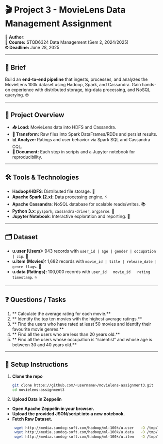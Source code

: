 # 🎬 Project 3 - MovieLens Data Management Assignment

**👤 Author:** <Your Name>  
**🏫 Course:** STQD6324 Data Management (Sem 2, 2024/2025)  
**⏰ Deadline:** June 28, 2025

---

## 🔎 Brief
Build an **end-to-end pipeline** that ingests, processes, and analyzes the MovieLens 100k dataset using Hadoop, Spark, and Cassandra. Gain hands-on experience with distributed storage, big-data processing, and NoSQL querying. 🤓

---

## 📖 Project Overview
- **📥 Load:** MovieLens data into HDFS and Cassandra.  
- **🔄 Transform:** Raw files into Spark DataFrames/RDDs and persist results.  
- **📊 Analyze:** Ratings and user behavior via Spark SQL and Cassandra CQL.  
- **📝 Document:** Each step in scripts and a Jupyter notebook for reproducibility.

---

## 🛠️ Tools & Technologies
- **Hadoop/HDFS**: Distributed file storage. 💾  
- **Apache Spark (2.x)**: Data processing engine. ⚡  
- **Apache Cassandra**: NoSQL database for scalable reads/writes. 📚  
- **Python 3.x**: `pyspark`, `cassandra-driver`, `argparse`. 🐍  
- **Jupyter Notebook**: Interactive exploration and reporting. 📓

---

## 🗂️ Dataset
- **u.user (Users):** 943 records with `user_id | age | gender | occupation | zip`. 👥  
- **u.item (Movies):** 1,682 records with `movie_id | title | release_date | genre flags`. 🎥  
- **u.data (Ratings):** 100,000 records with `user_id   movie_id   rating   timestamp`. ⭐

---

## ❓ Questions / Tasks
1. ** Calculate the average rating for each movie.**
2. ** Identify the top ten movies with the highest average ratings.**
3. ** Find the users who have rated at least 50 movies and identify their favourite movie genres.**  
4. ** Find all the users who are less than 20 years old.**  
5. ** Find all the users whose occupation is “scientist” and whose age is between 30 and 40 years old.**

---

## 🚀 Setup Instructions
1. **Clone the repo**  
   ```bash
   git clone https://github.com/<username>/movielens-assignment3.git
   cd movielens-assignment3
   
2. **Upload Data in Zeppelin**

- **Open Apache Zeppelin in your browser.**
- **Upload the provided JSON/script into a new notebook.**
- **Fetch Raw Dataset.**
  ```bash
   wget http://media.sundog-soft.com/hadoop/ml-100k/u.user   -O /tmp/u.user
   wget http://media.sundog-soft.com/hadoop/ml-100k/u.data   -O /tmp/u.data
   wget http://media.sundog-soft.com/hadoop/ml-100k/u.item   -O /tmp/u.item
